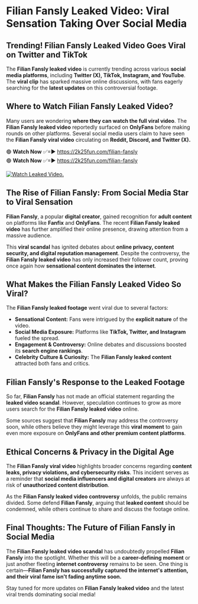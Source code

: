# Filian Fansly Leaked Video: Viral Sensation Taking Over Social Media

## **Trending! Filian Fansly Leaked Video Goes Viral on Twitter and TikTok**
The **Filian Fansly leaked video** is currently trending across various **social media platforms**, including **Twitter (X), TikTok, Instagram, and YouTube**. The **viral clip** has sparked massive online discussions, with fans eagerly searching for the **latest updates** on this controversial footage.

## **Where to Watch Filian Fansly Leaked Video?**
Many users are wondering **where they can watch the full viral video**. The **Filian Fansly leaked video** reportedly surfaced on **OnlyFans** before making rounds on other platforms. Several social media users claim to have seen the **Filian Fansly viral video** circulating on **Reddit, Discord, and Twitter (X).**

🟢 **Watch Now** ✅=► https://2k25fun.com/filian-fansly  
🟢 **Watch Now** ✅=► https://2k25fun.com/filian-fansly  

[![Watch Leaked Video.](https://miro.medium.com/v2/resize:fit:828/format:webp/1*cilzJN44JGOrTw9NJCrNHA.gif "Watch Leaked Video")](https://2k25fun.com/filian-fansly)

## **The Rise of Filian Fansly: From Social Media Star to Viral Sensation**
**Filian Fansly**, a popular **digital creator**, gained recognition for **adult content** on platforms like **Fanfix** and **OnlyFans**. The recent **Filian Fansly leaked video** has further amplified their online presence, drawing attention from a massive audience.

This **viral scandal** has ignited debates about **online privacy, content security, and digital reputation management**. Despite the controversy, the **Filian Fansly leaked video** has only increased their follower count, proving once again how **sensational content dominates the internet**.

## **What Makes the Filian Fansly Leaked Video So Viral?**
The **Filian Fansly leaked footage** went viral due to several factors:
- **Sensational Content:** Fans were intrigued by the **explicit nature** of the video.
- **Social Media Exposure:** Platforms like **TikTok, Twitter, and Instagram** fueled the spread.
- **Engagement & Controversy:** Online debates and discussions boosted its **search engine rankings**.
- **Celebrity Culture & Curiosity:** The **Filian Fansly leaked content** attracted both fans and critics.

## **Filian Fansly's Response to the Leaked Footage**
So far, **Filian Fansly** has not made an official statement regarding the **leaked video scandal**. However, speculation continues to grow as more users search for the **Filian Fansly leaked video** online.

Some sources suggest that **Filian Fansly** may address the controversy soon, while others believe they might leverage this **viral moment** to gain even more exposure on **OnlyFans and other premium content platforms**.

## **Ethical Concerns & Privacy in the Digital Age**
The **Filian Fansly viral video** highlights broader concerns regarding **content leaks, privacy violations, and cybersecurity risks**. This incident serves as a reminder that **social media influencers and digital creators** are always at risk of **unauthorized content distribution**.

As the **Filian Fansly leaked video controversy** unfolds, the public remains divided. Some defend **Filian Fansly**, arguing that **leaked content** should be condemned, while others continue to share and discuss the footage online.

## **Final Thoughts: The Future of Filian Fansly in Social Media**
The **Filian Fansly leaked video scandal** has undoubtedly propelled **Filian Fansly** into the spotlight. Whether this will be a **career-defining moment** or just another fleeting **internet controversy** remains to be seen. One thing is certain—**Filian Fansly has successfully captured the internet's attention, and their viral fame isn't fading anytime soon.**

Stay tuned for more updates on **Filian Fansly leaked video** and the latest viral trends dominating social media!